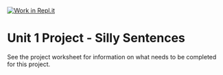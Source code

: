[![Work in Repl.it](https://classroom.github.com/assets/work-in-replit-14baed9a392b3a25080506f3b7b6d57f295ec2978f6f33ec97e36a161684cbe9.svg)](https://classroom.github.com/online_ide?assignment_repo_id=3308164&assignment_repo_type=AssignmentRepo)
# Unit 1 Project - Silly Sentences

See the project worksheet for information on what needs to be completed for this project.